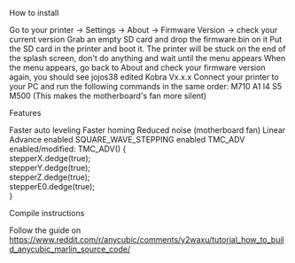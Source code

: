 How to install

Go to your printer -> Settings -> About -> Firmware Version -> check your current version
Grab an empty SD card and drop the firmware.bin on it
Put the SD card in the printer and boot it. The printer will be stuck on the end of the splash screen, don't do anything and wait until the menu appears
When the menu appears, go back to About and check your firmware version again, you should see jojos38 edited Kobra Vx.x.x
Connect your printer to your PC and run the following commands in the same order: M710 A1 I4 S5 M500 (This makes the motherboard's fan more silent)


Features

Faster auto leveling
Faster homing
Reduced noise (motherboard fan)
Linear Advance enabled
SQUARE_WAVE_STEPPING enabled
TMC_ADV enabled/modified:
TMC_ADV() { \
    stepperX.dedge(true); \
    stepperY.dedge(true); \
    stepperZ.dedge(true); \
    stepperE0.dedge(true); \
   }


Compile instructions

Follow the guide on https://www.reddit.com/r/anycubic/comments/y2waxu/tutorial_how_to_build_anycubic_marlin_source_code/
